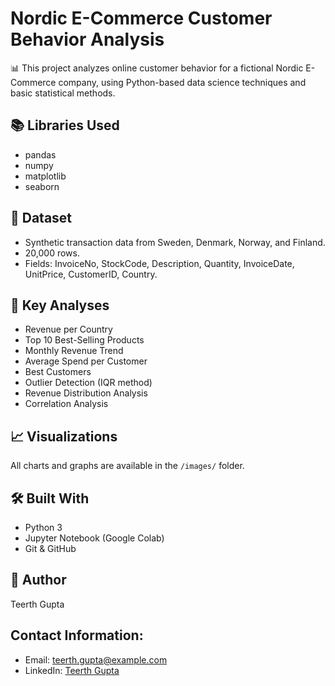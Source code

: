 # Nordic E-Commerce Customer Behavior Analysis

📊 This project analyzes online customer behavior for a fictional Nordic E-Commerce company, using Python-based data science techniques and basic statistical methods.

## 📚 Libraries Used
- pandas
- numpy
- matplotlib
- seaborn

## 🚀 Dataset
- Synthetic transaction data from Sweden, Denmark, Norway, and Finland.
- 20,000 rows.
- Fields: InvoiceNo, StockCode, Description, Quantity, InvoiceDate, UnitPrice, CustomerID, Country.

## 🎯 Key Analyses
- Revenue per Country
- Top 10 Best-Selling Products
- Monthly Revenue Trend
- Average Spend per Customer
- Best Customers
- Outlier Detection (IQR method)
- Revenue Distribution Analysis
- Correlation Analysis

## 📈 Visualizations
All charts and graphs are available in the `/images/` folder.

## 🛠 Built With
- Python 3
- Jupyter Notebook (Google Colab)
- Git & GitHub

## 📣 Author
Teerth Gupta

## Contact Information:
- Email: teerth.gupta@example.com
- LinkedIn: [Teerth Gupta](https://www.linkedin.com/in/teerthgupta/)
